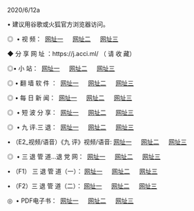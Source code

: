 <p>2020/6/12a
<p>• 建议用谷歌或火狐官方浏览器访问。
<p>◎  • 视 频： 
<a href="http://hpd.shirokuriwaki.com/" target="_blank">网址一</a> 　 
<a href="http://hee.shirokuriwaki.com/" target="_blank">网址二</a> 　 
<a href="http://haz.shirokuriwaki.com/b.html" target="_blank">网址三</a>
<p>◆ 分 享 网 址 ：https://j.acci.ml/  （ 请 收 藏） </p>

<p>◎•  小 站：  
<a href="http://hpd.shirokuriwaki.com/f.html" target="_blank">网址一</a> 　 
<a href="http://hee.shirokuriwaki.com/h.html" target="_blank">网址二</a> 　 
<a href="http://haz.shirokuriwaki.com/k/" target="_blank">网址三</a></p><p>

<p>◎  • 翻 墙 软 件 ：  
<a href="http://hpd.shirokuriwaki.com/ff/" target="_blank">网址一</a> 　 
<a href="http://hee.shirokuriwaki.com/s/read/a1_nd.html" target="_blank">网址二</a> 　 
<a href="http://haz.shirokuriwaki.com/ff/index.html" target="_blank">网址三</a></p>
<p>◎  • 每 日 新 闻：  
<a href="http://hpd.shirokuriwaki.com/day/" target="_blank">网址一</a> 　 
<a href="http://hee.shirokuriwaki.com/day/" target="_blank">网址二</a> 　 
<a href="http://haz.shirokuriwaki.com/day/index.html" target="_blank">网址三</a></p>
<p>◎   • 短 波 分 享：  
<a href="http://hpd.shirokuriwaki.com/h/" target="_blank">网址一</a> 　 
<a href="http://hee.shirokuriwaki.com/h/" target="_blank">网址二</a> 　 
<a href="http://haz.shirokuriwaki.com/h/index.html" target="_blank">网址三</a></p>
<p>◎   • 九 评.三 退：  
<a href="http://hpd.shirokuriwaki.com/t/" target="_blank">网址一</a> 　 
<a href="http://hee.shirokuriwaki.com/v2/index.html" target="_blank">网址二</a> 　 
<a href="http://haz.shirokuriwaki.com/tt/index.html" target="_blank">网址三</a> 　</p>
<p>  • （E2_视频/语音）《九 评》视频/语音: 
<a href="http://hpd.shirokuriwaki.com/7738.html" target="_blank">网址一</a> 　 
<a href="http://hee.shirokuriwaki.com/7614.html" target="_blank">网址二</a> 　 
<a href="http://haz.shirokuriwaki.com/7633.html" target="_blank">网址三</a></p>
<p>◎   • 三 退 管 道...退 党 网：  
<a href="http://hpd.shirokuriwaki.com/go/td1.html" target="_blank">网址一</a> 　 
<a href="http://hee.shirokuriwaki.com/go/td2.html" target="_blank">网址二</a> 　 
<a href="http://haz.shirokuriwaki.com/go/td3.html" target="_blank">网址三</a></p>
<p>  • （F1） 三 退 管 道（一）： 
<a href="http://hpd.shirokuriwaki.com/dd/" target="_blank">网址一</a> 　 
<a href="http://hee.shirokuriwaki.com/s/read/a1_tdx.html" target="_blank">网址二</a> 　 
<a href="http://haz.shirokuriwaki.com/dd/" target="_blank">网址三</a></p>
<p>  • （F2）三 退 管 道（二）： 
<a href="http://hee.shirokuriwaki.com/d/" target="_blank">网址一</a> 　 
<a href="http://hpd.shirokuriwaki.com/d/index.html" target="_blank">网址二</a> 　 
<a href="http://haz.shirokuriwaki.com/d/" target="_blank">网址三</a></p>
<p>◎   • PDF电子书：  
<a href="http://hpd.shirokuriwaki.com/p/" target="_blank">网址一</a> 　 
<a href="http://hee.shirokuriwaki.com/p/index.html" target="_blank">网址二</a> 　 
<a href="http://haz.shirokuriwaki.com/p/" target="_blank">网址三</a></p>
